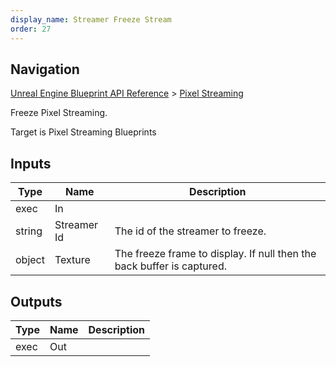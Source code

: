 ```yaml
---
display_name: Streamer Freeze Stream
order: 27
---
```

## Navigation

[Unreal Engine Blueprint API Reference](https://dev.epicgames.com/documentation/en-us/unreal-engine/BlueprintAPI) > [Pixel Streaming](https://dev.epicgames.com/documentation/en-us/unreal-engine/BlueprintAPI/PixelStreaming)

Freeze Pixel Streaming.

Target is Pixel Streaming Blueprints

## Inputs

| Type | Name | Description |
| --- | --- | --- |
| exec | In |  |
| string | Streamer Id | The id of the streamer to freeze. |
| object | Texture | The freeze frame to display. If null then the back buffer is captured. |

## Outputs

| Type | Name | Description |
| --- | --- | --- |
| exec | Out |  |
